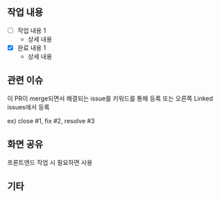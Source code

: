 ## 작업 내용

- [ ] 작업 내용 1
    - 상세 내용
- [x] 완료 내용 1
    - 상세 내용

## 관련 이슈

이 PR이 merge되면서 해결되는 issue를 키워드를 통해 등록 또는 오른쪽 Linked issues에서 등록

ex) close #1, fix #2, resolve #3
## 화면 공유

프론트엔드 작업 시 필요하면 사용

## 기타
